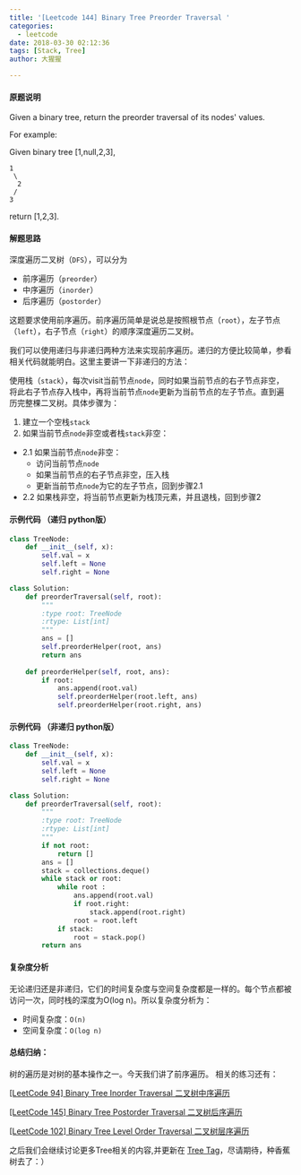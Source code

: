 ```yaml
---
title: '[Leetcode 144] Binary Tree Preorder Traversal '
categories:
  - leetcode
date: 2018-03-30 02:12:36
tags: [Stack, Tree]
author: 大猩猩

---
```

#### 原题说明
Given a binary tree, return the preorder traversal of its nodes' values.

For example:

Given binary tree [1,null,2,3],
   
    1   
     \
	  2
	 /
    3
   
return [1,2,3].

#### 解题思路
深度遍历二叉树（`DFS`），可以分为

 - 前序遍历（`preorder`）
 - 中序遍历（`inorder`）
 - 后序遍历（`postorder`）

这题要求使用前序遍历。前序遍历简单是说总是按照根节点（`root`），左子节点（`left`），右子节点（`right`）的顺序深度遍历二叉树。

我们可以使用递归与非递归两种方法来实现前序遍历。递归的方便比较简单，参看相关代码就能明白。这里主要讲一下非递归的方法：

使用栈（`stack`），每次visit当前节点`node`，同时如果当前节点的右子节点非空，将此右子节点存入栈中，再将当前节点`node`更新为当前节点的左子节点。直到遍历完整棵二叉树。具体步骤为：

1. 建立一个空栈`stack`
2. 如果当前节点`node`非空或者栈`stack`非空：
  - 2.1 如果当前节点`node`非空：
    - 访问当前节点`node`
	- 如果当前节点的右子节点非空，压入栈
	- 更新当前节点`node`为它的左子节点，回到步骤2.1 
  - 2.2 如果栈非空，将当前节点更新为栈顶元素，并且退栈，回到步骤2



#### 示例代码 （递归 python版）

```python
class TreeNode:
    def __init__(self, x):
        self.val = x
        self.left = None
        self.right = None

class Solution:
    def preorderTraversal(self, root):
        """
        :type root: TreeNode
        :rtype: List[int]
        """
        ans = []
        self.preorderHelper(root, ans)
        return ans
    
    def preorderHelper(self, root, ans):
        if root:
            ans.append(root.val)
            self.preorderHelper(root.left, ans)
            self.preorderHelper(root.right, ans)
```

#### 示例代码 （非递归 python版）

```python
class TreeNode:
    def __init__(self, x):
        self.val = x
        self.left = None
        self.right = None

class Solution:
    def preorderTraversal(self, root):
        """
        :type root: TreeNode
        :rtype: List[int]
        """
        if not root:
            return []
        ans = []
        stack = collections.deque()
        while stack or root:
            while root :
                ans.append(root.val)
                if root.right:
                    stack.append(root.right)
                root = root.left
            if stack:
                root = stack.pop()
        return ans
```
#### 复杂度分析
无论递归还是非递归，它们的时间复杂度与空间复杂度都是一样的。每个节点都被访问一次，同时栈的深度为O(log n)。所以复杂度分析为：

- 时间复杂度：`O(n)`
- 空间复杂度：`O(log n)`

#### 总结归纳：
树的遍历是对树的基本操作之一。今天我们讲了前序遍历。
相关的练习还有：

[[LeetCode 94] Binary Tree Inorder Traversal 二叉树中序遍历](/Leetcode-94-Binary-Tree-Inorder-Traversal)

[[LeetCode 145] Binary Tree Postorder Traversal 二叉树后序遍历](/leetcode-145-Binary-Tree-Postorder-Traversal)

[[LeetCode 102] Binary Tree Level Order Traversal 二叉树层序遍历](/Leetcode-102-Binary-Tree-Level-Order-Traversal)


之后我们会继续讨论更多Tree相关的内容,并更新在 [Tree Tag](/tags/Tree)，尽请期待，种香蕉树去了：）
